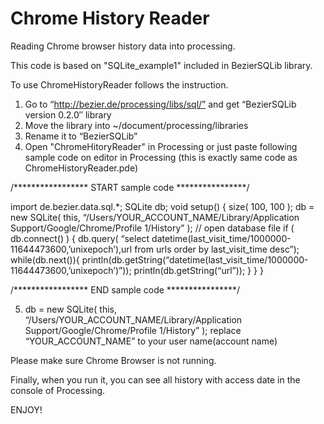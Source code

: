 Chrome History Reader
===================

Reading Chrome browser history data into processing.

This code is based on "SQLite_example1" included in BezierSQLib library.

To use ChromeHistoryReader follows the instruction.

1. Go to “http://bezier.de/processing/libs/sql/” and get “BezierSQLib version 0.2.0″ library
2. Move the library  into ~/document/processing/libraries
3. Rename it to “BezierSQLib”
4. Open "ChromeHitoryReader" in Processing or just paste following sample code on editor in Processing (this is exactly same code as ChromeHistoryReader.pde)

/***************** START sample code ****************/

import de.bezier.data.sql.*;
SQLite db;
void setup()
{
    size( 100, 100 );
    db = new SQLite( this, “/Users/YOUR_ACCOUNT_NAME/Library/Application Support/Google/Chrome/Profile 1/History” );  // open database file
    if ( db.connect() )
    {
       db.query( “select datetime(last_visit_time/1000000-11644473600,’unixepoch’),url from  urls order by last_visit_time desc”);
       while(db.next()){
         println(db.getString(“datetime(last_visit_time/1000000-11644473600,’unixepoch’)”));
         println(db.getString(“url”));
       }
    }
}

/***************** END sample code ****************/

5. db = new SQLite( this, “/Users/YOUR_ACCOUNT_NAME/Library/Application Support/Google/Chrome/Profile 1/History” );  replace “YOUR_ACCOUNT_NAME” to your user name(account name)

Please make sure Chrome Browser is not running.

Finally, when you run it, you can see all history with access date in the console of Processing.


ENJOY!
